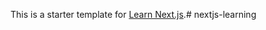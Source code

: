 This is a starter template for [Learn Next.js](https://nextjs.org/learn).#   n e x t j s - l e a r n i n g  
 